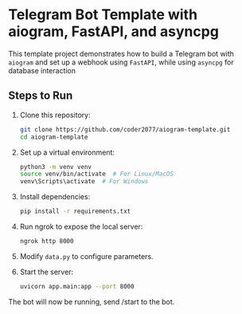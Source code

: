 # Telegram Bot Template with aiogram, FastAPI, and asyncpg

This template project demonstrates how to build a Telegram bot with `aiogram` and set up a webhook using `FastAPI`, while using `asyncpg` for database interaction

## Steps to Run

1. Clone this repository:
   ```bash
   git clone https://github.com/coder2077/aiogram-template.git
   cd aiogram-template
   ```

2. Set up a virtual environment:
   ```bash
   python3 -m venv venv
   source venv/bin/activate  # For Linux/MacOS
   venv\Scripts\activate  # For Windows
   ```

3. Install dependencies:
   ```bash
   pip install -r requirements.txt
   ```

4. Run ngrok to expose the local server:
   ```bash
   ngrok http 8000
   ```

5. Modify `data.py` to configure parameters.

6. Start the server:
   ```bash
   uvicorn app.main:app --port 8000
   ```

The bot will now be running, send /start to the bot.
